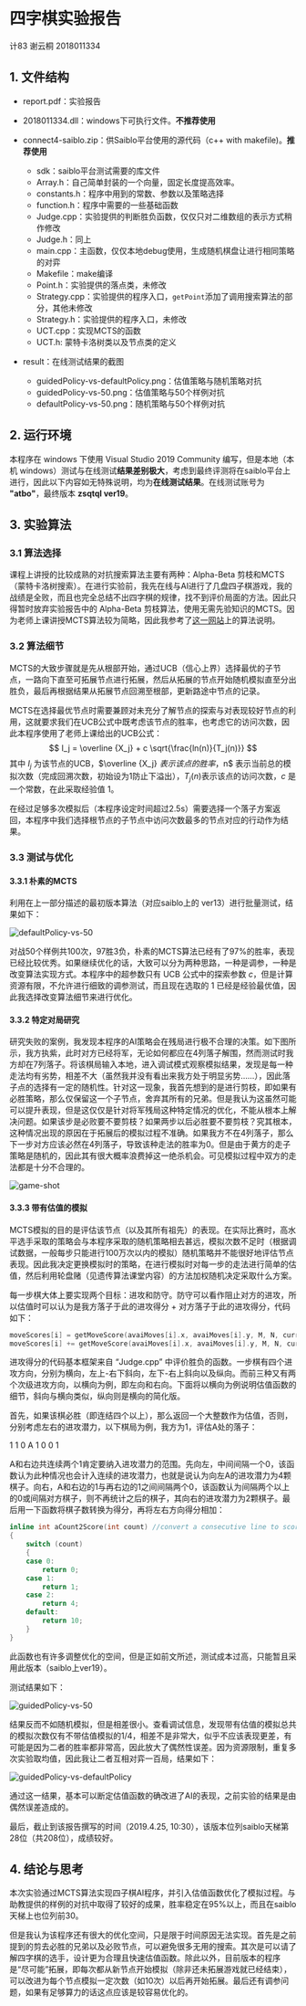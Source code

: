 # 四字棋实验报告

计83 谢云桐 2018011334

## 1. 文件结构

- report.pdf：实验报告

- 2018011334.dll：windows下可执行文件。**不推荐使用**

- connect4-saiblo.zip：供Saiblo平台使用的源代码（c++ with makefile)。**推荐使用**

  - sdk：saiblo平台测试需要的库文件
  - Array.h：自己简单封装的一个向量，固定长度提高效率。
  - constants.h：程序中用到的常数、参数以及策略选择
  - function.h：程序中需要的一些基础函数
  - Judge.cpp：实验提供的判断胜负函数，仅仅只对二维数组的表示方式稍作修改
  - Judge.h：同上
  - main.cpp：主函数，仅仅本地debug使用，生成随机棋盘让进行相同策略的对弈
  - Makefile：make编译
  - Point.h：实验提供的落点类，未修改
  - Strategy.cpp：实验提供的程序入口，`getPoint`添加了调用搜索算法的部分，其他未修改
  - Strategy.h：实验提供的程序入口，未修改
  - UCT.cpp：实现MCTS的函数
  - UCT.h: 蒙特卡洛树类以及节点类的定义

- result：在线测试结果的截图

  - guidedPolicy-vs-defaultPolicy.png：估值策略与随机策略对抗
  - guidedPolicy-vs-50.png：估值策略与50个样例对抗
  - defaultPolicy-vs-50.png：随机策略与50个样例对抗

  

## 2. 运行环境

本程序在 windows 下使用 Visual Studio 2019 Community 编写，但是本地（本机 windows）测试与在线测试**结果差别极大**，考虑到最终评测将在saiblo平台上进行，因此以下内容如无特殊说明，均为**在线测试结果**。在线测试账号为 **"atbo"**，最终版本 **zsqtql ver19**。



## 3. 实验算法

### 3.1 算法选择

课程上讲授的比较成熟的对抗搜索算法主要有两种：Alpha-Beta 剪枝和MCTS（蒙特卡洛树搜索）。在进行实验前，我先在线与AI进行了几盘四子棋游戏，我的战绩是全败，而且也完全总结不出四字棋的规律，找不到评价局面的方法。因此只得暂时放弃实验报告中的 Alpha-Beta 剪枝算法，使用无需先验知识的MCTS。因为老师上课讲授MCTS算法较为简略，因此我参考了[这一网站](https://www.geeksforgeeks.org/ml-monte-carlo-tree-search-mcts/)上的算法说明。

### 3.2 算法细节

MCTS的大致步骤就是先从根部开始，通过UCB（信心上界）选择最优的子节点，一路向下直至可拓展节点进行拓展，然后从拓展的节点开始随机模拟直至分出胜负，最后再根据结果从拓展节点回溯至根部，更新路途中节点的记录。

MCTS在选择最优节点时需要兼顾对未充分了解节点的探索与对表现较好节点的利用，这就要求我们在UCB公式中既考虑该节点的胜率，也考虑它的访问次数，因此本程序使用了老师上课给出的UCB公式：
$$
I_j = \overline {X_j} + c \sqrt{\frac{ln(n)}{T_j(n)}}
$$
其中 $I_j$ 为该节点的UCB，$\overline {X_j} $表示该点的胜率，$n$ 表示当前总的模拟次数（完成回溯次数，初始设为1防止下溢出），$T_j(n)$表示该点的访问次数，$c$ 是一个常数，在此采取经验值 $1$。

在经过足够多次模拟后（本程序设定时间超过2.5s）需要选择一个落子方案返回，本程序中我们选择根节点的子节点中访问次数最多的节点对应的行动作为结果。

### 3.3 测试与优化

#### 3.3.1 朴素的MCTS

利用在上一部分描述的最初版本算法（对应saiblo上的 ver13）进行批量测试，结果如下：

![defaultPolicy-vs-50](report.assets/defaultPolicy-vs-50.png)

对战50个样例共100次，97胜3负，朴素的MCTS算法已经有了97%的胜率，表现已经比较优秀。如果继续优化的话，大致可以分为两种思路，一种是调参，一种是改变算法实现方式。本程序中的超参数只有 UCB 公式中的探索参数 $c$，但是计算资源有限，不允许进行细致的调参测试，而且现在选取的 $1$ 已经是经验最优值，因此我选择改变算法细节来进行优化。

#### 3.3.2 特定对局研究

研究失败的案例，我发现本程序的AI策略会在残局进行极不合理的决策。如下图所示，我方执紫，此时对方已经将军，无论如何都应在4列落子解围，然而测试时我方却在7列落子。将该棋局输入本地，进入调试模式观察模拟结果，发现是每一种走法均有劣势，相差不大（虽然我并没有看出来我方处于明显劣势……），因此落子点的选择有一定的随机性。针对这一现象，我首先想到的是进行剪枝，即如果有必胜策略，那么仅保留这一个子节点，舍弃其所有的兄弟。但是我认为这虽然可能可以提升表现，但是这仅仅是针对将军残局这种特定情况的优化，不能从根本上解决问题。如果该步是必败要不要剪枝？如果两步以后必胜要不要剪枝？究其根本，这种情况出现的原因在于拓展后的模拟过程不准确。如果我方不在4列落子，那么下一步对方应该必然在4列落子，导致该种走法的胜率为0。但是由于黄方的走子策略是随机的，因此其有很大概率浪费掉这一绝杀机会。可见模拟过程中双方的走法都是十分不合理的。

![game-shot](report.assets/game-shot.png)

#### 3.3.3 带有估值的模拟

MCTS模拟的目的是评估该节点（以及其所有祖先）的表现。在实际比赛时，高水平选手采取的策略会与本程序采取的随机策略相去甚远，模拟次数不足时（根据调试数据，一般每步只能进行100万次以内的模拟）随机策略并不能很好地评估节点表现。因此我决定更换模拟时的策略，在进行模拟时对每一步的走法进行简单的估值，然后利用轮盘赌（见遗传算法课堂内容）的方法加权随机决定采取什么方案。

每一步棋大体上要实现两个目标：进攻和防守。防守可以看作阻止对方的进攻，所以估值时可以认为是我方落子于此的进攻得分 + 对方落子于此的进攻得分，代码如下：

```c++
moveScores[i] = getMoveScore(avaiMoves[i].x, avaiMoves[i].y, M, N, currentBoard, currentPlayer);
moveScores[i] += getMoveScore(avaiMoves[i].x, avaiMoves[i].y, M, N, currentBoard, anotherPlayer(currentPlayer));
```

进攻得分的代码基本框架来自 “Judge.cpp” 中评价胜负的函数。一步棋有四个进攻方向，分别为横向，左上-右下斜向，左下-右上斜向以及纵向。而前三种又有两个次级进攻方向，以横向为例，即左向和右向。下面将以横向为例说明估值函数的细节，斜向与横向类似，纵向则是横向的简化版。

首先，如果该棋必胜（即连结四个以上），那么返回一个大整数作为估值，否则，分别考虑左右的进攻潜力，以下棋局为例，我方为1，评估A处的落子：

1 1 0 A 1 0 0 1

A和右边共连续两个1肯定要纳入进攻潜力的范围。先向左，中间间隔一个0，该函数认为此种情况也会计入连续的进攻潜力，也就是说认为向左A的进攻潜力为4颗棋子。向右，A和右边的1与再右边的1之间间隔两个0，该函数认为间隔两个以上的0或间隔对方棋子，则不再统计之后的棋子，其向右的进攻潜力为2颗棋子。最后用一下函数将棋子数转换为得分，再将左右方向得分相加：

```c++
inline int aCount2Score(int count) //convert a consecutive line to score
{
    switch (count)
    {
    case 0:
        return 0;
    case 1:
        return 1;
    case 2:
        return 4;
    default:
        return 10;
    }
}
```

此函数也有许多调整优化的空间，但是正如前文所述，测试成本过高，只能暂且采用此版本（saiblo上ver19）。

测试结果如下：

![guidedPolicy-vs-50](report.assets/guidedPolicy-vs-50.png)

结果反而不如随机模拟，但是相差很小。查看调试信息，发现带有估值的模拟总共的模拟次数仅有不带估值模拟的1/4，相差不是非常大，似乎不应该表现更差，有可能是因为二者的胜率都非常高，因此放大了偶然性误差。因为资源限制，重复多次实验取均值，因此我让二者互相对弈一百局，结果如下：

![guidedPolicy-vs-defaultPolicy](report.assets/guidedPolicy-vs-defaultPolicy.png)

通过这一结果，基本可以断定估值函数的确改进了AI的表现，之前实验的结果是由偶然误差造成的。

最后，截止到该报告撰写的时间（2019.4.25, 10:30），该版本位列saiblo天梯第28位（共208位），成绩较好。

## 4. 结论与思考

本次实验通过MCTS算法实现四子棋AI程序，并引入估值函数优化了模拟过程。与助教提供的样例的对抗中取得了较好的成果，胜率稳定在95%以上，而且在saiblo天梯上也位列前30。

但是我认为该程序还有很大的优化空间，只是限于时间原因无法实现。首先是之前提到的剪去必胜的兄弟以及必败节点，可以避免很多无用的搜索。其次是可以请了解四字棋的选手，设计更为合理且快速估值函数。除此以外，目前版本的程序是“尽可能”拓展，即每次都从新节点开始模拟（除非还未拓展游戏就已经结束），可以改进为每个节点模拟一定次数（如10次）以后再开始拓展。最后还有调参问题，如果有足够算力的话这点应该是较容易优化的。

